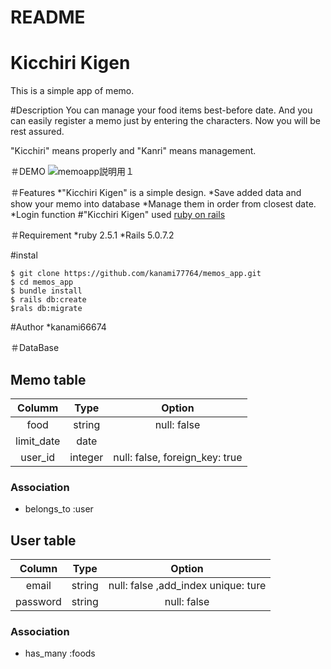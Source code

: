 # README

# Kicchiri Kigen
This is a simple app of memo.

#Description
You can manage your food items best-before date.
And you can easily register a memo just by entering the characters.
Now you will be rest assured.

"Kicchiri" means properly and "Kanri" means management.


＃DEMO
![memoapp説明用１](https://user-images.githubusercontent.com/64050565/83348378-ee67e780-a366-11ea-8933-6b60b35f84cc.png)


＃Features
*"Kicchiri Kigen" is a simple design.
*Save added data and show your memo into database
*Manage them in order from closest date.
*Login function
#"Kicchiri Kigen" used [ruby on rails](https://rubyonrails.org/)


＃Requirement
*ruby 2.5.1
*Rails 5.0.7.2


#instal
```
$ git clone https://github.com/kanami77764/memos_app.git
$ cd memos_app
$ bundle install
$ rails db:create
$rals db:migrate
```

#Author
*kanami66674

＃DataBase
## Memo table
| Columm | Type | Option |
|:------:|:----:|:------:|
|food|string|null: false|
|limit_date|date||
|user_id|integer|null: false, foreign_key: true|

### Association
- belongs_to :user


## User table
| Column | Type | Option |
|:------:|:----:|:------:|
|email|string|null: false ,add_index  unique: ture|
|password|string|null: false|

### Association
- has_many :foods

